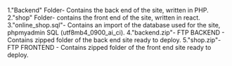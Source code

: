 1."Backend" Folder- Contains the back end of the site, written in PHP.
2."shop" Folder- contains the front end of the site, written in react.
3."online_shop.sql"- Contains an import of the database used for the site, phpmyadmin SQL (utf8mb4_0900_ai_ci).
4."backend.zip"- FTP BACKEND - Contains zipped folder of the back end site ready to deploy.
5."shop.zip"- FTP FRONTEND - Contains zipped folder of the front end site ready to deploy.
